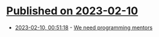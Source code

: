 # [Published on 2023-02-10](index.md)

* [2023-02-10, 00:51:18](https://lobste.rs/s/jugmcq/we_need_programming_mentors) - [We need programming mentors](https://paperless.blog/we-need-programming-mentors)
